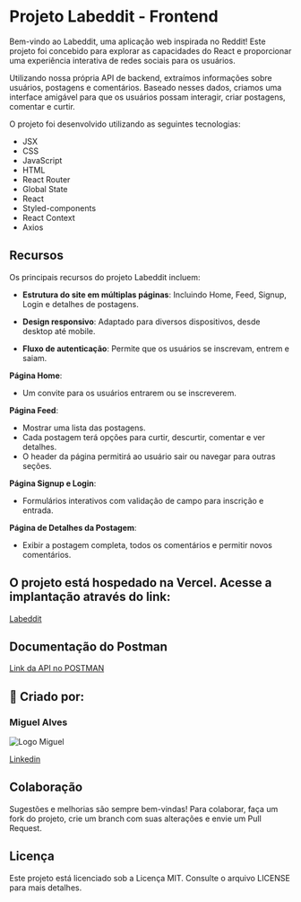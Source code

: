 
# Projeto Labeddit - Frontend

Bem-vindo ao Labeddit, uma aplicação web inspirada no Reddit! Este projeto foi concebido para explorar as capacidades do React e proporcionar uma experiência interativa de redes sociais para os usuários.

Utilizando nossa própria API de backend, extraímos informações sobre usuários, postagens e comentários. Baseado nesses dados, criamos uma interface amigável para que os usuários possam interagir, criar postagens, comentar e curtir.

O projeto foi desenvolvido utilizando as seguintes tecnologias:

- JSX
- CSS
- JavaScript
- HTML
- React Router
- Global State
- React
- Styled-components
- React Context
- Axios

## Recursos

Os principais recursos do projeto Labeddit incluem:

- **Estrutura do site em múltiplas páginas**: Incluindo Home, Feed, Signup, Login e detalhes de postagens.
  
- **Design responsivo**: Adaptado para diversos dispositivos, desde desktop até mobile.
  
- **Fluxo de autenticação**: Permite que os usuários se inscrevam, entrem e saiam.
  
**Página Home**:
  - Um convite para os usuários entrarem ou se inscreverem.
  
**Página Feed**:
  - Mostrar uma lista das postagens.
  - Cada postagem terá opções para curtir, descurtir, comentar e ver detalhes.
  - O header da página permitirá ao usuário sair ou navegar para outras seções.

**Página Signup e Login**:
  - Formulários interativos com validação de campo para inscrição e entrada.

**Página de Detalhes da Postagem**:
  - Exibir a postagem completa, todos os comentários e permitir novos comentários.

## O projeto está hospedado na Vercel. Acesse a implantação através do link:

[Labeddit](https://integrador-frontend.vercel.app/)

## Documentação do Postman

[Link da API no POSTMAN](https://documenter.getpostman.com/view/26594213/2s9YJgTLMV)

## 👤 Criado por:

### Miguel Alves

![Logo Miguel](https://uploaddeimagens.com.br/images/004/544/373/original/imagem_pq.png?1689299009)

[Linkedin](https://www.linkedin.com/in/miguelbitz/)

## Colaboração

Sugestões e melhorias são sempre bem-vindas! Para colaborar, faça um fork do projeto, crie um branch com suas alterações e envie um Pull Request.

## Licença

Este projeto está licenciado sob a Licença MIT. Consulte o arquivo LICENSE para mais detalhes.
